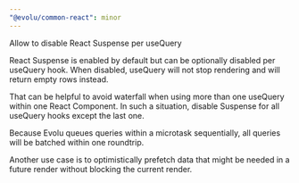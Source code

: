 ```yaml
---
"@evolu/common-react": minor
---
```


Allow to disable React Suspense per useQuery

React Suspense is enabled by default but can be optionally disabled
per useQuery hook. When disabled, useQuery will not stop rendering
and will return empty rows instead.

That can be helpful to avoid waterfall when using more than one
useQuery within one React Component. In such a situation, disable
Suspense for all useQuery hooks except the last one.

Because Evolu queues queries within a microtask sequentially, all
queries will be batched within one roundtrip.

Another use case is to optimistically prefetch data that might be
needed in a future render without blocking the current render.
